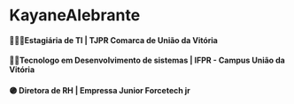 # KayaneAlebrante

#### 👩🏼‍💻Estagiária de TI | TJPR Comarca de União da Vitória
#### 👩‍🎓Tecnologo em Desenvolvimento de sistemas | IFPR - Campus União da Vitória
#### 🟣 Diretora de RH | Empressa Junior Forcetech jr
